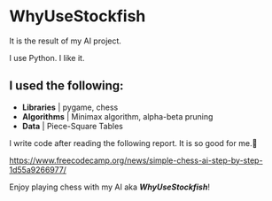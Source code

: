 # WhyUseStockfish

It is the result of my AI project.

I use Python. I like it.


I used the following:
---
- **Libraries** | pygame, chess
- **Algorithms** | Minimax algorithm, alpha-beta pruning
- **Data** | Piece-Square Tables


I write code after reading the following report. It is so good for me.🙂

https://www.freecodecamp.org/news/simple-chess-ai-step-by-step-1d55a9266977/


Enjoy playing chess with my AI aka ***WhyUseStockfish***!
